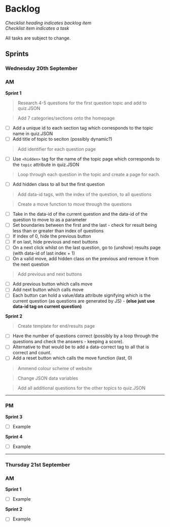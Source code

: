 # Backlog
*Checklist heading indicates backlog item*\
*Checklist item indicates a task*

All tasks are subject to change.
## Sprints
### Wednesday 20th September
### **AM**

**Sprint 1**
> Research 4-5 questions for the first question topic and add to quiz.JSON

<!-- > Split each category of quiz into separate HTML documents
- [ ] Copy basic template of index.html onto 7 new HTML files
- [ ] Add title of category
- [ ] Add quiz question template via inline javascript (linked in the footer of all pages) -->

> Add 7 categories/sections onto the homepage
- [ ] Add a unique id to each section tag which corresponds to the topic name in quiz.JSON
- [ ] Add title of topic to seciton (possibly dynamic?)

> Add identifier for each question page
- [ ] Use `<hidden>` tag for the name of the topic page which corresponds to the `topic` attribute in quiz.JSON

> Loop through each question in the topic and create a page for each.
- [ ] Add hidden class to all but the first question

> Add data-id tags, with the index of the question, to all questions

> Create a move function to move through the questions
- [ ] Take in the data-id of the current question and the data-id of the question to move to as a parameter
- [ ] Set boundaries between the first and the last - check for result being less than or greater than index of questions
- [ ] If index of 0, hide the previous button
- [ ] If on last, hide previous and next buttons
- [ ]  On a next click whilst on the last question, go to (unshow) results page (with data-id of last index + 1)
- [ ] On a valid move, add hidden class on the previous and remove it from the next question

> Add previous and next buttons
- [ ] Add previous button which calls move
- [ ] Add next button which calls move
- [ ] Each button can hold a value/data attribute signifying which is the current question (as questions are generated by JS) - **(else just use data-id tag on current question)**

**Sprint 2**
> Create template for end/results page
- [ ] Have the number of questions correct (possibly by a loop through the questions and check the answers - keeping a score).
- [ ] Alternative to that would be to add a data-correct tag to all that is correct and count.
- [ ] Add a reset button which calls the move function (last, 0)

> Ammend colour scheme of website

> Change JSON data variables

> Add all additional questions for the other topics to quiz.JSON

---
### **PM**
**Sprint 3**
- [ ] Example

**Sprint 4**
- [ ] Example
---
### Thursday 21st September
### **AM**

**Sprint 1**
- [ ] Example

**Sprint 2**
- [ ] Example
